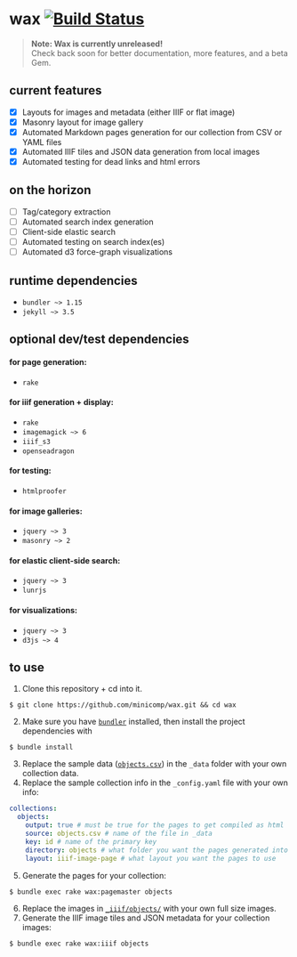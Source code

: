 # wax [![Build Status](https://travis-ci.org/minicomp/wax.svg?branch=master)](https://travis-ci.org/minicomp/wax)


> __Note: Wax is currently unreleased!__ <br> Check back soon for better documentation, more features, and a beta Gem.

## current features
+ [x] Layouts for images and metadata (either IIIF or flat image)
+ [x] Masonry layout for image gallery
+ [x] Automated Markdown pages generation for our collection from CSV or YAML files
+ [x] Automated IIIF tiles and JSON data generation from local images
+ [x] Automated testing for dead links and html errors

## on the horizon
+ [ ] Tag/category extraction
+ [ ] Automated search index generation
+ [ ] Client-side elastic search
+ [ ] Automated testing on search index(es)
+ [ ] Automated d3 force-graph visualizations

## runtime dependencies
+ `bundler ~> 1.15`
+ `jekyll ~> 3.5`

## optional dev/test dependencies
#### for page generation:
+ `rake`
#### for iiif generation + display:
+ `rake`
+ `imagemagick ~> 6`
+ `iiif_s3`
+ `openseadragon`
#### for testing:
+ `htmlproofer`
#### for image galleries:
+ `jquery ~> 3`
+ `masonry ~> 2`
#### for elastic client-side search:
+ `jquery ~> 3`
+ `lunrjs`
#### for visualizations:
+ `jquery ~> 3`
+ `d3js ~> 4`

## to use

1. Clone this repository + cd into it.
```
$ git clone https://github.com/minicomp/wax.git && cd wax
```
2. Make sure you have [`bundler`]() installed, then install the project dependencies with
```
$ bundle install
```
3. Replace the sample data ([`objects.csv`](https://github.com/minicomp/wax/blob/master/_data/objects.csv)) in the `_data` folder with your own collection data.
4. Replace the sample collection info in the `_config.yaml` file with your own info:
```yaml
collections:
  objects:
    output: true # must be true for the pages to get compiled as html
    source: objects.csv # name of the file in _data
    key: id # name of the primary key
    directory: objects # what folder you want the pages generated into
    layout: iiif-image-page # what layout you want the pages to use
```
5. Generate the pages for your collection:
```
$ bundle exec rake wax:pagemaster objects
```
6. Replace the images in [`_iiif/objects/`](https://github.com/minicomp/wax/tree/master/_iiif/objects) with your own full size images.
7. Generate the IIIF image tiles and JSON metadata for your collection images:
```
$ bundle exec rake wax:iiif objects
```
